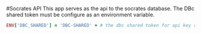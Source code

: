 #Socrates API
This app serves as the api to the socrates database.
The DBc shared token must be configure as an environment variable.
```ruby
ENV['DBC_SHARED'] = 'DBC-SHARED' + # the dbc shared token for api key requests
```
